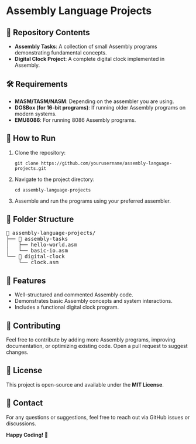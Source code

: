 <h1>Assembly Language Projects</h1>

<h2>📌 Repository Contents</h2>
<ul>
    <li><strong>Assembly Tasks</strong>: A collection of small Assembly programs demonstrating fundamental concepts.</li>
    <li><strong>Digital Clock Project</strong>: A complete digital clock implemented in Assembly.</li>
</ul>

<h2>🛠 Requirements</h2>
<ul>
    <li><strong>MASM/TASM/NASM</strong>: Depending on the assembler you are using.</li>
    <li><strong>DOSBox (for 16-bit programs)</strong>: If running older Assembly programs on modern systems.</li>
    <li><strong>EMU8086</strong>: For running 8086 Assembly programs.</li>
</ul>

<h2>🚀 How to Run</h2>
<ol>
    <li>Clone the repository:
        <pre><code>git clone https://github.com/yourusername/assembly-language-projects.git</code></pre>
    </li>
    <li>Navigate to the project directory:
        <pre><code>cd assembly-language-projects</code></pre>
    </li>
    <li>Assemble and run the programs using your preferred assembler.</li>
</ol>

<h2>📂 Folder Structure</h2>
<pre>
📁 assembly-language-projects/
├── 📁 assembly-tasks
│   ├── hello-world.asm
│   └── basic-io.asm
└── 📁 digital-clock
    └── clock.asm
</pre>

<h2>🎯 Features</h2>
<ul>
    <li>Well-structured and commented Assembly code.</li>
    <li>Demonstrates basic Assembly concepts and system interactions.</li>
    <li>Includes a functional digital clock program.</li>
</ul>

<h2>🤝 Contributing</h2>
<p>Feel free to contribute by adding more Assembly programs, improving documentation, or optimizing existing code. Open a pull request to suggest changes.</p>

<h2>📜 License</h2>
<p>This project is open-source and available under the <strong>MIT License</strong>.</p>

<h2>📧 Contact</h2>
<p>For any questions or suggestions, feel free to reach out via GitHub issues or discussions.</p>

<p><strong>Happy Coding! 🚀</strong></p>
